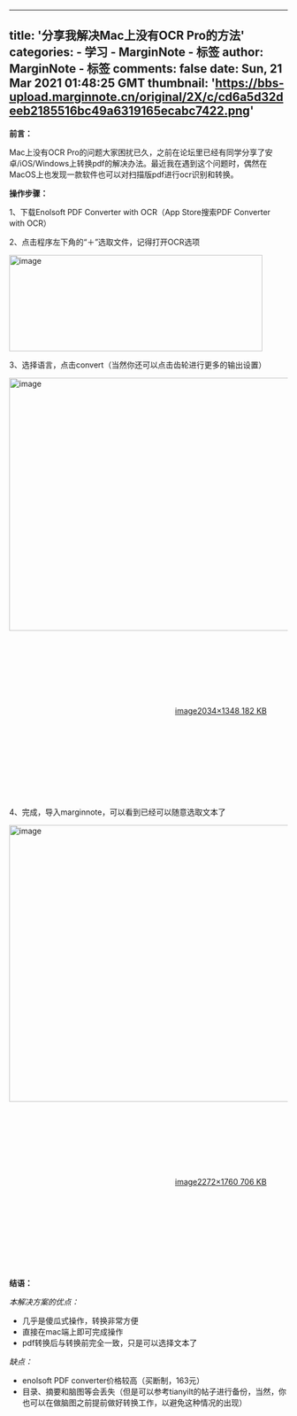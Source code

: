 
---
title: '分享我解决Mac上没有OCR Pro的方法'
categories: 
    - 学习
    - MarginNote - 标签
author: MarginNote - 标签
comments: false
date: Sun, 21 Mar 2021 01:48:25 GMT
thumbnail: 'https://bbs-upload.marginnote.cn/original/2X/c/cd6a5d32deeb2185516bc49a6319165ecabc7422.png'
---

<div>   
<p><strong>前言：</strong></p>
<p>Mac上没有OCR Pro的问题大家困扰已久，之前在论坛里已经有同学分享了安卓/iOS/Windows上转换pdf的解决办法。最近我在遇到这个问题时，偶然在MacOS上也发现一款软件也可以对扫描版pdf进行ocr识别和转换。</p>
<p><strong>操作步骤：</strong></p>
<p>1、下载Enolsoft PDF Converter with OCR（App Store搜索PDF Converter with OCR）</p>
<p>2、点击程序左下角的“＋”选取文件，记得打开OCR选项</p>
<p><img src="https://bbs-upload.marginnote.cn/original/2X/c/cd6a5d32deeb2185516bc49a6319165ecabc7422.png" alt="image" data-base62-sha1="tjbLs8ufwZh8vChLYcuw6p5a7jc" width="458" height="174" referrerpolicy="no-referrer"></p>
<p>3、选择语言，点击convert（当然你还可以点击齿轮进行更多的输出设置）</p>
<p></p><div class="lightbox-wrapper"><a class="lightbox" href="https://bbs-upload.marginnote.cn/original/2X/e/ed20ace4bbac80fa224f9e9e32d3ada758060c31.jpeg" data-download-href="/uploads/short-url/xPJamuYc2CwHmdLzmp6pw70qnJv.jpeg?dl=1" title="image" rel="nofollow noopener"><img src="https://bbs-upload.marginnote.cn/optimized/2X/e/ed20ace4bbac80fa224f9e9e32d3ada758060c31_2_690x457.jpeg" alt="image" data-base62-sha1="xPJamuYc2CwHmdLzmp6pw70qnJv" width="690" height="457" srcset="https://bbs-upload.marginnote.cn/optimized/2X/e/ed20ace4bbac80fa224f9e9e32d3ada758060c31_2_690x457.jpeg, https://bbs-upload.marginnote.cn/optimized/2X/e/ed20ace4bbac80fa224f9e9e32d3ada758060c31_2_1035x685.jpeg 1.5x, https://bbs-upload.marginnote.cn/optimized/2X/e/ed20ace4bbac80fa224f9e9e32d3ada758060c31_2_1380x914.jpeg 2x" data-small-upload="https://bbs-upload.marginnote.cn/optimized/2X/e/ed20ace4bbac80fa224f9e9e32d3ada758060c31_2_10x10.png" referrerpolicy="no-referrer"><div class="meta"><svg class="fa d-icon d-icon-far-image svg-icon" aria-hidden="true"><use href="#far-image"/></svg><span class="filename">image</span><span class="informations">2034×1348 182 KB</span><svg class="fa d-icon d-icon-discourse-expand svg-icon" aria-hidden="true"><use href="#discourse-expand"/></svg></div></a></div><p></p>
<p>4、完成，导入marginnote，可以看到已经可以随意选取文本了</p>
<p></p><div class="lightbox-wrapper"><a class="lightbox" href="https://bbs-upload.marginnote.cn/original/2X/b/b8c6e9d9660c11c1fe2e127cd8cc41e839b30ae0.jpeg" data-download-href="/uploads/short-url/qmC1x03S3Ev6TPwFC533ZpZhveo.jpeg?dl=1" title="image" rel="nofollow noopener"><img src="https://bbs-upload.marginnote.cn/optimized/2X/b/b8c6e9d9660c11c1fe2e127cd8cc41e839b30ae0_2_645x500.jpeg" alt="image" data-base62-sha1="qmC1x03S3Ev6TPwFC533ZpZhveo" width="645" height="500" srcset="https://bbs-upload.marginnote.cn/optimized/2X/b/b8c6e9d9660c11c1fe2e127cd8cc41e839b30ae0_2_645x500.jpeg, https://bbs-upload.marginnote.cn/optimized/2X/b/b8c6e9d9660c11c1fe2e127cd8cc41e839b30ae0_2_967x750.jpeg 1.5x, https://bbs-upload.marginnote.cn/optimized/2X/b/b8c6e9d9660c11c1fe2e127cd8cc41e839b30ae0_2_1290x1000.jpeg 2x" data-small-upload="https://bbs-upload.marginnote.cn/optimized/2X/b/b8c6e9d9660c11c1fe2e127cd8cc41e839b30ae0_2_10x10.png" referrerpolicy="no-referrer"><div class="meta"><svg class="fa d-icon d-icon-far-image svg-icon" aria-hidden="true"><use href="#far-image"/></svg><span class="filename">image</span><span class="informations">2272×1760 706 KB</span><svg class="fa d-icon d-icon-discourse-expand svg-icon" aria-hidden="true"><use href="#discourse-expand"/></svg></div></a></div><p></p>
<p><strong>结语：</strong></p>
<p><em>本解决方案的优点：</em></p>
<ul>
<li>几乎是傻瓜式操作，转换非常方便</li>
<li>直接在mac端上即可完成操作</li>
<li>pdf转换后与转换前完全一致，只是可以选择文本了</li>
</ul>
<p><em>缺点：</em></p>
<ul>
<li>enolsoft PDF converter价格较高（买断制，163元）</li>
<li>目录、摘要和脑图等会丢失（但是可以参考tianyilt的帖子进行备份，当然，你也可以在做脑图之前提前做好转换工作，以避免这种情况的出现）</li>
</ul>
          
</div>
            